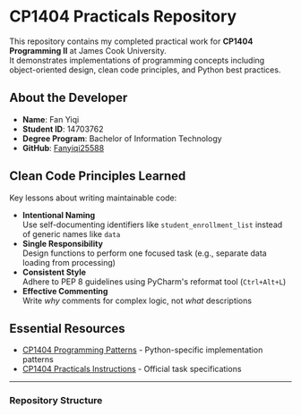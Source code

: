 # CP1404 Practicals Repository

This repository contains my completed practical work for **CP1404 Programming II** at James Cook University.  
It demonstrates implementations of programming concepts including object-oriented design, clean code principles, and Python best practices.

## About the Developer
- **Name**: Fan Yiqi  
- **Student ID**: 14703762  
- **Degree Program**: Bachelor of Information Technology  
- **GitHub**: [Fanyiqi25588](https://github.com/Fanyiqi25588)  

## Clean Code Principles Learned
Key lessons about writing maintainable code:
- **Intentional Naming**  
  Use self-documenting identifiers like `student_enrollment_list` instead of generic names like `data`
- **Single Responsibility**  
  Design functions to perform one focused task (e.g., separate data loading from processing)
- **Consistent Style**  
  Adhere to PEP 8 guidelines using PyCharm's reformat tool (`Ctrl+Alt+L`)
- **Effective Commenting**  
  Write _why_ comments for complex logic, not _what_ descriptions

## Essential Resources
- [CP1404 Programming Patterns](https://cp1404.github.io/patterns/) - Python-specific implementation patterns  
- [CP1404 Practicals Instructions](https://github.com/CP1404/Practicals) - Official task specifications  

---

### Repository Structure